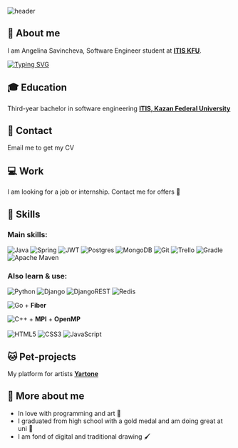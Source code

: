 ![header](https://capsule-render.vercel.app/api?type=waving&color=gradient&height=256&section=header&text=Hi%20there!&fontSize=75&animation=fadeIn&fontAlignY=38&desc=Welcome%20to%20my%20GitHub%20profile!&descAlignY=55&descAlign=50)

<!-- [![Typing SVG](https://readme-typing-svg.herokuapp.com?font=Fira+Code&pause=1000&width=435&lines=Hi+there!+%F0%9F%91%8B)](https://git.io/typing-svg) -->
## 💎 About me
I am Angelina Savincheva, Software Engineer student at [**ITIS KFU**](https://kpfu.ru/itis/).

[![Typing SVG](https://readme-typing-svg.herokuapp.com?font=Fira+Code&pause=100&width=435&lines=Learn+Practice+Improve✨)](https://git.io/typing-svg)

## 🎓 Education
Third-year bachelor in software engineering [**ITIS, Kazan Federal University**](https://kpfu.ru/itis/)

## 📧 Contact
Email me to get my CV

## 💻 Work
I am looking for a job or internship. Contact me for offers 📝

## 💪 Skills
### Main skills:
![Java](https://img.shields.io/badge/java-%23ED8B00.svg?style=for-the-badge&logo=java&logoColor=white)
![Spring](https://img.shields.io/badge/spring-%236DB33F.svg?style=for-the-badge&logo=spring&logoColor=white)
![JWT](https://img.shields.io/badge/JWT-black?style=for-the-badge&logo=JSON%20web%20tokens)
![Postgres](https://img.shields.io/badge/postgres-%23316192.svg?style=for-the-badge&logo=postgresql&logoColor=white)
![MongoDB](https://img.shields.io/badge/MongoDB-%234ea94b.svg?style=for-the-badge&logo=mongodb&logoColor=white)
![Git](https://img.shields.io/badge/git-%23F05033.svg?style=for-the-badge&logo=git&logoColor=white)
![Trello](https://img.shields.io/badge/Trello-%23026AA7.svg?style=for-the-badge&logo=Trello&logoColor=white)
![Gradle](https://img.shields.io/badge/Gradle-02303A.svg?style=for-the-badge&logo=Gradle&logoColor=white)
![Apache Maven](https://img.shields.io/badge/Apache%20Maven-C71A36?style=for-the-badge&logo=Apache%20Maven&logoColor=white)

### Also learn & use:
![Python](https://img.shields.io/badge/python-3670A0?style=for-the-badge&logo=python&logoColor=ffdd54)
![Django](https://img.shields.io/badge/django-%23092E20.svg?style=for-the-badge&logo=django&logoColor=white)
![DjangoREST](https://img.shields.io/badge/DJANGO-REST-ff1709?style=for-the-badge&logo=django&logoColor=white&color=ff1709&labelColor=gray)
![Redis](https://img.shields.io/badge/redis-%23DD0031.svg?style=for-the-badge&logo=redis&logoColor=white)

![Go](https://img.shields.io/badge/go-%2300ADD8.svg?style=for-the-badge&logo=go&logoColor=white) + <b>Fiber</b>

![C++](https://img.shields.io/badge/c++-%2300599C.svg?style=for-the-badge&logo=c%2B%2B&logoColor=white) + <b>MPI</b> + <b>OpenMP</b>
<br></br>
![HTML5](https://img.shields.io/badge/html5-%23E34F26.svg?style=for-the-badge&logo=html5&logoColor=white)
![CSS3](https://img.shields.io/badge/css3-%231572B6.svg?style=for-the-badge&logo=css3&logoColor=white)
![JavaScript](https://img.shields.io/badge/javascript-%23323330.svg?style=for-the-badge&logo=javascript&logoColor=%23F7DF1E)

## 🐱 Pet-projects
My platform for artists [**Yartone**](https://github.com/asanvlit/Yartone)

## 🌼 More about me
* In love with programming and art 🔮
* I graduated from high school with a gold medal and am doing great at uni 🥇
* I am fond of digital and traditional drawing 🖌️

<!-- ## 📊 Github statistics -->

<!-- [![Top Langs](https://github-readme-stats.vercel.app/api/top-langs/?username=asanvlit&layout=compact&theme=buefy)](https://github.com/asanvlit) -->

